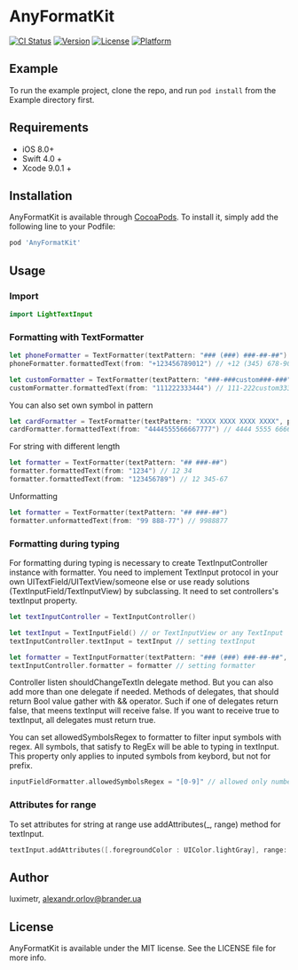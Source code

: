 # AnyFormatKit

[![CI Status](http://img.shields.io/travis/luximetr/AnyFormatKit.svg?style=flat)](https://travis-ci.org/luximetr/AnyFormatKit)
[![Version](https://img.shields.io/cocoapods/v/AnyFormatKit.svg?style=flat)](http://cocoapods.org/pods/AnyFormatKit)
[![License](https://img.shields.io/cocoapods/l/AnyFormatKit.svg?style=flat)](http://cocoapods.org/pods/AnyFormatKit)
[![Platform](https://img.shields.io/cocoapods/p/AnyFormatKit.svg?style=flat)](http://cocoapods.org/pods/AnyFormatKit)

## Example

To run the example project, clone the repo, and run `pod install` from the Example directory first.

## Requirements

- iOS 8.0+
- Swift 4.0 +
- Xcode 9.0.1 +

## Installation

AnyFormatKit is available through [CocoaPods](http://cocoapods.org). To install
it, simply add the following line to your Podfile:

```ruby
pod 'AnyFormatKit'
```

## Usage

### Import

```swift
import LightTextInput
```

### Formatting with TextFormatter

```swift
let phoneFormatter = TextFormatter(textPattern: "### (###) ###-##-##")
phoneFormatter.formattedText(from: "+123456789012") // +12 (345) 678-90-12

let customFormatter = TextFormatter(textPattern: "###-###custom###-###")
customFormatter.formattedText(from: "111222333444") // 111-222custom333-444
```

You can also set own symbol in pattern

```swift
let cardFormatter = TextFormatter(textPattern: "XXXX XXXX XXXX XXXX", patternSymbol: "X")
cardFormatter.formattedText(from: "4444555566667777") // 4444 5555 6666 7777
```

For string with different length

```swift
let formatter = TextFormatter(textPattern: "## ###-##")
formatter.formattedText(from: "1234") // 12 34
formatter.formattedText(from: "123456789") // 12 345-67
```

Unformatting

```swift
let formatter = TextFormatter(textPattern: "## ###-##")
formatter.unformattedText(from: "99 888-77") // 9988877
```
### Formatting during typing

For formatting during typing is necessary to create TextInputController instance with formatter. You need to implement TextInput protocol in your own UITextField/UITextView/someone else or use ready solutions (TextInputField/TextInputView) by subclassing. It need to set controllers's textInput property.
```swift
let textInputController = TextInputController()

let textInput = TextInputField() // or TextInputView or any TextInput
textInputController.textInput = textInput // setting textInput

let formatter = TextInputFormatter(textPattern: "### (###) ###-##-##", prefix: "+12")
textInputController.formatter = formatter // setting formatter
```
Controller listen shouldChangeTextIn delegate method. But you can also add more than one delegate if needed. Methods of delegates, that should return Bool value gather with && operator. Such if one of delegates return false, that meens textInput will receive false. If you want to receive true to textInput, all delegates must return true.

You can set allowedSymbolsRegex to formatter to filter input symbols with regex. All symbols, that satisfy to RegEx will be able to typing in textInput.
This property only applies to inputed symbols from keybord, but not for prefix.

```swift
inputFieldFormatter.allowedSymbolsRegex = "[0-9]" // allowed only numbers
```

### Attributes for range

To set attributes for string at range use addAttributes(_, range) method for textInput.
```swift
textInput.addAttributes([.foregroundColor : UIColor.lightGray], range: NSRange(location: 0, length: 3))
```

## Author

luximetr, alexandr.orlov@brander.ua

## License

AnyFormatKit is available under the MIT license. See the LICENSE file for more info.
